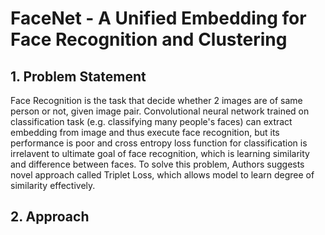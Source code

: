 # FaceNet - A Unified Embedding for Face Recognition and Clustering
## 1. Problem Statement
Face Recognition is the task that decide whether 2 images are of same person or not, given image pair.
Convolutional neural network trained on classification task (e.g. classifying many people's faces) can extract embedding from image and thus execute face recognition, but its performance is poor and cross entropy loss function for classification is irrelavent to ultimate goal of face recognition, which is learning similarity and difference between faces. To solve this problem, Authors suggests novel approach called Triplet Loss, which allows model to learn degree of similarity effectively.

## 2. Approach
